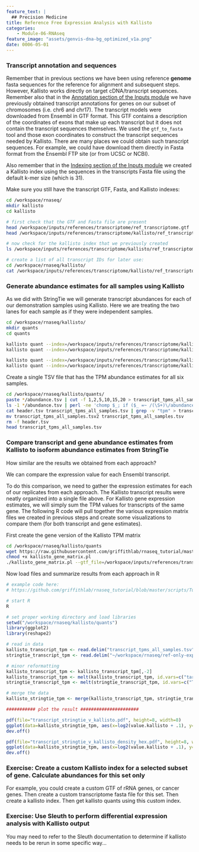 ```yaml
---
feature_text: |
  ## Precision Medicine
title: Reference Free Expression Analysis with Kallisto
categories:
    - Module-06-RNAseq
feature_image: "assets/genvis-dna-bg_optimized_v1a.png"
date: 0006-05-01
---
```


### Transcript annotation and sequences
Remember that in previous sections we have been using reference **genome** fasta sequences for the reference for alignment and subsequent steps. However, Kallisto works directly on target cDNA/transcript sequences. Remember also that in the [Annotation section of the Inputs module](/module-02-inputs/0002/03/01/Annotation/) we have previously obtained transcript annotations for genes on our subset of chromosomes (i.e. chr6 and chr17). The transcript models were downloaded from Ensembl in GTF format. This GTF contains a description of the coordinates of exons that make up each transcript but it does not contain the transcript sequences themselves. We used the `gtf_to_fasta` tool and those exon coordinates to construct the transcript sequences needed by Kallisto. There are many places we could obtain such transcript sequences. For example, we could have download them directly in Fasta format from the Ensembl FTP site (or from UCSC or NCBI).

Also remember that in the [Indexing section of the Inputs module](/module-02-inputs/0002/04/01/Indexing/) we created a Kallisto index using the sequences in the transcripts Fasta file using the default k-mer size (which is 31).

Make sure you still have the transcript GTF, Fasta, and Kallisto indexes:
```bash
cd /workspace/rnaseq/
mkdir kallisto
cd kallisto

# first check that the GTF and Fasta file are present
head /workspace/inputs/references/transcriptome/ref_transcriptome.gtf
head /workspace/inputs/references/transcriptome/kallisto/ref_transcriptome_clean.fa

# now check for the kallisto index that we previously created
ls /workspace/inputs/references/transcriptome/kallisto/ref_transcriptome_kallisto_index

# create a list of all transcript IDs for later use:
cd /workspace/rnaseq/kallisto/
cat /workspace/inputs/references/transcriptome/kallisto/ref_transcriptome_clean.fa | grep ">" | perl -ne '$_ =~ s/\>//; print $_' | sort | uniq > transcript_id_list.txt

```

### Generate abundance estimates for all samples using Kallisto
As we did with StringTie we will generate transcript abundances for each of our demonstration samples using Kallisto. Here we are treating the two lanes for each sample as if they were independent samples.

```bash
cd /workspace/rnaseq/kallisto/
mkdir quants
cd quants

kallisto quant --index=/workspace/inputs/references/transcriptome/kallisto/ref_transcriptome_kallisto_index --output-dir=RNAseq_Norm_Lane1 --threads=8 --plaintext /workspace/inputs/data/fastq/RNAseq_Norm/RNAseq_Norm_Lane1_R1.fastq.gz /workspace/inputs/data/fastq/RNAseq_Norm/RNAseq_Norm_Lane1_R2.fastq.gz
kallisto quant --index=/workspace/inputs/references/transcriptome/kallisto/ref_transcriptome_kallisto_index --output-dir=RNAseq_Norm_Lane2 --threads=8 --plaintext /workspace/inputs/data/fastq/RNAseq_Norm/RNAseq_Norm_Lane2_R1.fastq.gz /workspace/inputs/data/fastq/RNAseq_Norm/RNAseq_Norm_Lane2_R2.fastq.gz

kallisto quant --index=/workspace/inputs/references/transcriptome/kallisto/ref_transcriptome_kallisto_index --output-dir=RNAseq_Tumor_Lane1 --threads=8 --plaintext /workspace/inputs/data/fastq/RNAseq_Tumor/RNAseq_Tumor_Lane1_R1.fastq.gz /workspace/inputs/data/fastq/RNAseq_Tumor/RNAseq_Tumor_Lane1_R2.fastq.gz
kallisto quant --index=/workspace/inputs/references/transcriptome/kallisto/ref_transcriptome_kallisto_index --output-dir=RNAseq_Tumor_Lane2 --threads=8 --plaintext /workspace/inputs/data/fastq/RNAseq_Tumor/RNAseq_Tumor_Lane2_R1.fastq.gz /workspace/inputs/data/fastq/RNAseq_Tumor/RNAseq_Tumor_Lane2_R2.fastq.gz

```

Create a single TSV file that has the TPM abundance estimates for all six samples.
```bash
cd /workspace/rnaseq/kallisto/quants/
paste */abundance.tsv | cut -f 1,2,5,10,15,20 > transcript_tpms_all_samples.tsv
ls -1 */abundance.tsv | perl -ne 'chomp $_; if ($_ =~ /(\S+)\/abundance\.tsv/){print "\t$1"}' | perl -ne 'print "target_id\tlength$_\n"' > header.tsv
cat header.tsv transcript_tpms_all_samples.tsv | grep -v "tpm" > transcript_tpms_all_samples.tsv2
mv transcript_tpms_all_samples.tsv2 transcript_tpms_all_samples.tsv
rm -f header.tsv
head transcript_tpms_all_samples.tsv

```

### Compare transcript and gene abundance estimates from Kallisto to isoform abundance estimates from StringTie
How similar are the results we obtained from each approach?

We can compare the expression value for each Ensembl transcript.

To do this comparison, we need to gather the expression estimates for each of our replicates from each approach. The Kallisto transcript results were neatly organized into a single file above. For Kallisto gene expression estimates, we will simply sum the TPM values for transcripts of the same gene. The following R code will pull together the various expression matrix files we created in previous steps and create some visualizations to compare them (for both transcript and gene estimates).

First create the gene version of the Kallisto TPM matrix
```bash
cd /workspace/rnaseq/kallisto/quants
wget https://raw.githubusercontent.com/griffithlab/rnaseq_tutorial/master/scripts/kallisto_gene_matrix.pl
chmod +x kallisto_gene_matrix.pl
./kallisto_gene_matrix.pl --gtf_file=/workspace/inputs/references/transcriptome/ref_transcriptome.gtf --kallisto_transcript_matrix_in=transcript_tpms_all_samples.tsv --kallisto_transcript_matrix_out=gene_tpms_all_samples.tsv

```

Now load files and summarize results from each approach in R
```R
# example code here:
# https://github.com/griffithlab/rnaseq_tutorial/blob/master/scripts/Tutorial_comparisons.R

# start R
R

# set proper working directory and load libraries
setwd("/workspace/rnaseq/kallisto/quants")
library(ggplot2)
library(reshape2)

# read in data
kallisto_transcript_tpm <- read.delim("transcript_tpms_all_samples.tsv")
stringtie_transcript_tpm <- read.delim("~/workspace/rnaseq/ref-only-expression/transcript_tpm_all_samples.tsv")

# minor reformatting
kallisto_transcript_tpm <- kallisto_transcript_tpm[,-2]
kallisto_transcript_tpm <- melt(kallisto_transcript_tpm, id.vars=c("target_id"))
stringtie_transcript_tpm <- melt(stringtie_transcript_tpm, id.vars=c("Transcript_ID"))

# merge the data
kallisto_stringtie_tpm <- merge(kallisto_transcript_tpm, stringtie_transcript_tpm, by.x=c("target_id", "variable"), by.y=c("Transcript_ID", "variable"), suffixes=c(".kallisto", ".stringtie"))

########### plot the result ######################

pdf(file="transcript_stringtie_v_kallisto.pdf", height=8, width=8)
ggplot(data=kallisto_stringtie_tpm, aes(x=log2(value.kallisto + .1), y=log2(value.stringtie + .1))) + geom_point(alpha=.1) + facet_wrap(~variable) + theme_bw()
dev.off()

pdf(file="transcript_stringtie_v_kallisto_density_hex.pdf", height=8, width=8)
ggplot(data=kallisto_stringtie_tpm, aes(x=log2(value.kallisto + .1), y=log2(value.stringtie + .1))) + geom_point(alpha=.1) + facet_wrap(~variable) + theme_bw() + stat_binhex() + scale_fill_continuous(trans="sqrt")
dev.off()

```

### Exercise: Create a custom Kallisto index for a selected subset of gene. Calculate abundances for this set only
For example, you could create a custom GTF of rRNA genes, or cancer genes. Then create a custom transcriptome fasta file for this set. Then create a kallisto index.  Then get kallisto quants using this custom index.

### Exercise: Use Sleuth to perform differential expression analysis with Kallisto output
You may need to refer to the Sleuth documentation to determine if kallisto needs to be rerun in some specific way...
